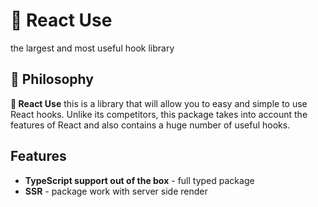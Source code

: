 # 🚀 React Use

the largest and most useful hook library

## 🦉 Philosophy

**🚀 React Use** this is a library that will allow you to easy and simple to use React hooks. Unlike its competitors, this package takes into account the features of React and also contains a huge number of useful hooks. 

## Features

- **TypeScript support out of the box** - full typed package
- **SSR** - package work with server side render







